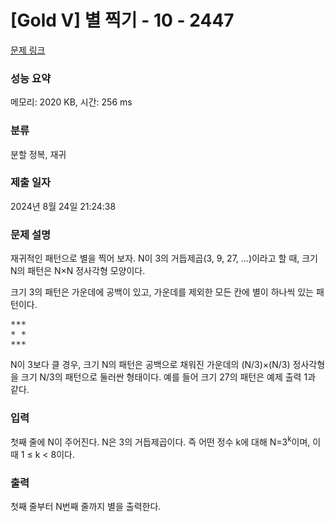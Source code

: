 # [Gold V] 별 찍기 - 10 - 2447 

[문제 링크](https://www.acmicpc.net/problem/2447) 

### 성능 요약

메모리: 2020 KB, 시간: 256 ms

### 분류

분할 정복, 재귀

### 제출 일자

2024년 8월 24일 21:24:38

### 문제 설명

<p>재귀적인 패턴으로 별을 찍어 보자. N이 3의 거듭제곱(3, 9, 27, ...)이라고 할 때, 크기 N의 패턴은 N×N 정사각형 모양이다.</p>

<p>크기 3의 패턴은 가운데에 공백이 있고, 가운데를 제외한 모든 칸에 별이 하나씩 있는 패턴이다.</p>

<pre>***
* *
***</pre>

<p>N이 3보다 클 경우, 크기 N의 패턴은 공백으로 채워진 가운데의 (N/3)×(N/3) 정사각형을 크기 N/3의 패턴으로 둘러싼 형태이다. 예를 들어 크기 27의 패턴은 예제 출력 1과 같다.</p>

### 입력 

 <p>첫째 줄에 N이 주어진다. N은 3의 거듭제곱이다. 즉 어떤 정수 k에 대해 N=3<sup>k</sup>이며, 이때 1 ≤ k < 8이다.</p>

### 출력 

 <p>첫째 줄부터 N번째 줄까지 별을 출력한다.</p>

